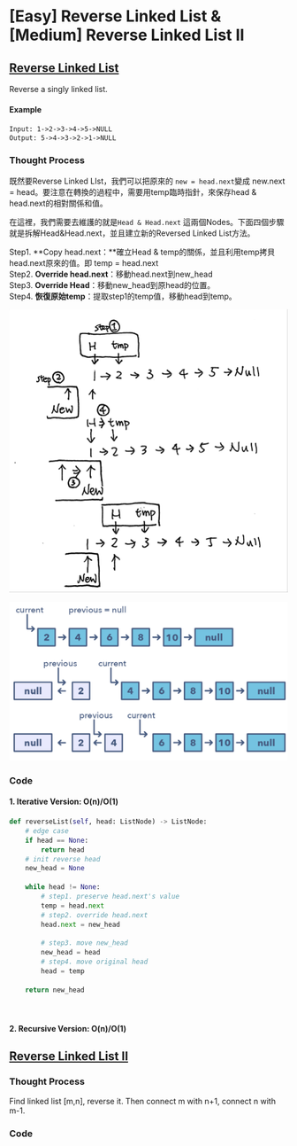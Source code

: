 # \[Easy\] Reverse Linked List & \[Medium\] Reverse Linked List II

## [Reverse Linked List](https://leetcode.com/problems/reverse-linked-list/)

Reverse a singly linked list.

#### Example

```text
Input: 1->2->3->4->5->NULL
Output: 5->4->3->2->1->NULL
```

### Thought Process

既然要Reverse Linked LIst，我們可以把原來的 `new = head.next`變成 new.next = head。要注意在轉換的過程中，需要用temp臨時指針，來保存head & head.next的相對關係和值。

在這裡，我們需要去維護的就是`Head & Head.next` 這兩個Nodes。下面四個步驟就是拆解Head&Head.next，並且建立新的Reversed Linked List方法。

Step1. **Copy head.next：**確立Head & temp的關係，並且利用temp拷貝head.next原來的值。即 temp = head.next  
Step2. **Override head.next**：移動head.next到new\_head  
Step3. **Override Head**：移動new\_head到原head的位置。  
Step4. **恢復原始temp**：提取step1的temp值，移動head到temp。 

![](../../.gitbook/assets/reverselinkedlist.jpg)

![](../../.gitbook/assets/reversedlinkedlist.jpg)

### Code

#### 1. Iterative Version: O\(n\)/O\(1\)

```python
def reverseList(self, head: ListNode) -> ListNode:
    # edge case
    if head == None:
        return head
    # init reverse head
    new_head = None
    
    while head != None:
        # step1. preserve head.next's value
        temp = head.next
        # step2. override head.next
        head.next = new_head
        
        # step3. move new_head
        new_head = head
        # step4. move original head
        head = temp
    
    return new_head
        
         
```

#### 2. Recursive Version: O\(n\)/O\(1\)

## [Reverse Linked List II](https://leetcode.com/problems/reverse-linked-list-ii/) 

### Thought Process

Find linked list \[m,n\], reverse it. Then connect m with n+1, connect n with m-1.

### Code

